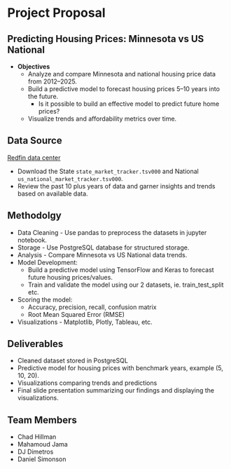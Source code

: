 # Project Proposal

## Predicting Housing Prices: Minnesota vs US National

* **Objectives**
  * Analyze and compare Minnesota and national housing price data from 2012–2025.
  * Build a predictive model to forecast housing prices 5–10 years into the future.
    * Is it possible to build an effective model to predict future home prices?
  * Visualize trends and affordability metrics over time.

## Data Source

[Redfin data center](https://www.redfin.com/news/data-center/) 

* Download the State `state_market_tracker.tsv000` and National `us_national_market_tracker.tsv000`.
* Review the past 10 plus years of data and garner insights and trends based on available data.

## Methodolgy

* Data Cleaning - Use pandas to preprocess the datasets in jupyter notebook.
* Storage - Use PostgreSQL database for structured storage.
* Analysis - Compare Minnesota vs US National data trends.
* Model Development:
  * Build a predictive model using TensorFlow and Keras to forecast future housing prices/values.
  * Train and validate the model using our 2 datasets, ie. train_test_split etc.
* Scoring the model:
  * Accuracy, precision, recall, confusion matrix
  * Root Mean Squared Error (RMSE)
* Visualizations - Matplotlib, Plotly, Tableau, etc.

## Deliverables

* Cleaned dataset stored in PostgreSQL
* Predictive model for housing prices with benchmark years, example (5, 10, 20).
* Visualizations comparing trends and predictions
* Final slide presentation summarizing our findings and displaying the visualizations.

## Team Members

* Chad Hillman
* Mahamoud Jama
* DJ Dimetros
* Daniel Simonson